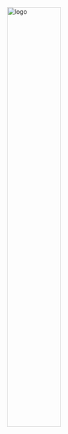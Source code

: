 <img src="https://github-readme-stats-git-masterrstaa-rickstaa.vercel.app/api?username=JeffMony&show_icons=true&count_private=true&theme=vue" alt="logo" align="left" width="50%" />
